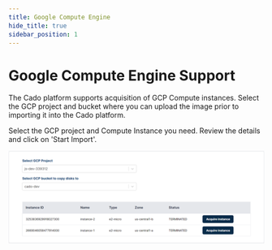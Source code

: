 ```yaml
---
title: Google Compute Engine
hide_title: true
sidebar_position: 1
---
```


# Google Compute Engine Support
The Cado platform supports acquisition of GCP Compute instances. Select the GCP project and bucket where you can upload the image prior to importing it into the Cado platform.

Select the GCP project and Compute Instance you need. Review the details and click on 'Start Import'.

![GCP Compute Import](/img/gcp-compute.png)